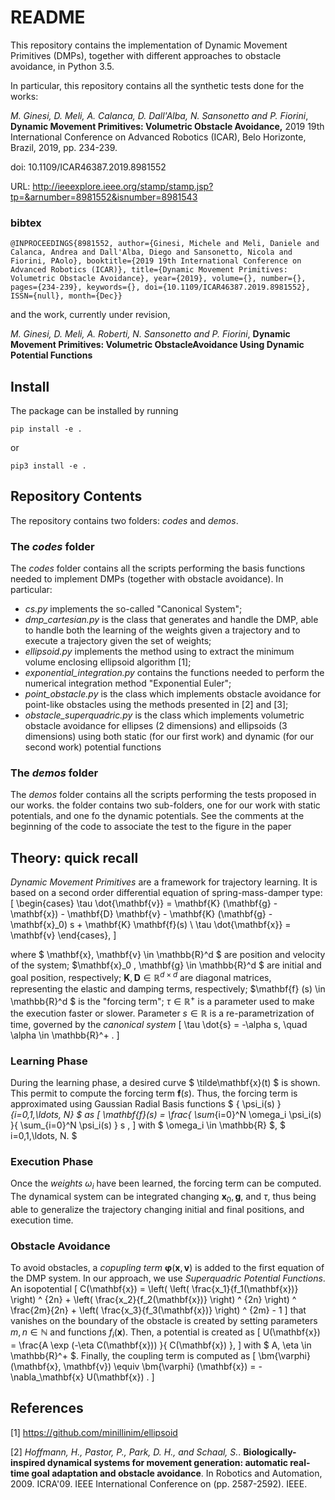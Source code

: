 # README #

This repository contains the implementation of Dynamic Movement Primitives (DMPs), together with different approaches to obstacle avoidance, in Python 3.5.

In particular, this repository contains all the synthetic tests done for the works:

_M. Ginesi, D. Meli, A. Calanca, D. Dall'Alba, N. Sansonetto and P. Fiorini_, **Dynamic Movement Primitives: Volumetric Obstacle Avoidance,** 2019 19th International Conference on Advanced Robotics (ICAR), Belo Horizonte, Brazil, 2019, pp. 234-239.

doi: 10.1109/ICAR46387.2019.8981552

URL: http://ieeexplore.ieee.org/stamp/stamp.jsp?tp=&arnumber=8981552&isnumber=8981543

### bibtex ###

`
@INPROCEEDINGS{8981552,
author={Ginesi, Michele and Meli, Daniele and Calanca, Andrea and Dall'Alba, Diego and Sansonetto, Nicola and Fiorini, PAolo},
booktitle={2019 19th International Conference on Advanced Robotics (ICAR)},
title={Dynamic Movement Primitives: Volumetric Obstacle Avoidance},
year={2019},
volume={},
number={},
pages={234-239},
keywords={},
doi={10.1109/ICAR46387.2019.8981552},
ISSN={null},
month={Dec}}
`

and the work, currently under revision,

_M. Ginesi, D. Meli, A. Roberti, N. Sansonetto and P. Fiorini_, **Dynamic Movement Primitives: Volumetric ObstacleAvoidance Using Dynamic Potential Functions**

## Install ##

The package can be installed by running

```
pip install -e .
```

or

```
pip3 install -e .
```

## Repository Contents ##

The repository contains two folders: _codes_ and _demos_.

### The _codes_ folder ###

The _codes_ folder contains all the scripts performing the basis functions needed to implement DMPs (together with obstacle avoidance).
In particular:
* _cs.py_ implements the so-called "Canonical System";
* _dmp_cartesian.py_ is the class that generates and handle the DMP, able to handle both the learning of the weights given a trajectory and to execute a trajectory given the set of weights;
* _ellipsoid.py_ implements the method using to extract the minimum volume enclosing ellipsoid algorithm [1];
* _exponential_integration.py_ contains the functions needed to perform the numerical integration method "Exponential Euler";
* _point_obstacle.py_ is the class which implements obstacle avoidance for point-like obstacles using the methods presented in [2] and [3];
* _obstacle_superquadric.py_ is the class which implements volumetric obstacle avoidance for ellipses (2 dimensions) and ellipsoids (3 dimensions) using both static (for our first work) and dynamic (for our second work) potential functions

### The _demos_ folder ###

The _demos_ folder contains all the scripts performing the tests proposed in our works.
the folder contains two sub-folders, one for our work with static potentials, and one fo the dynamic potentials.
See the comments at the beginning of the code to associate the test to the figure in the paper

## Theory: quick recall ##

_Dynamic Movement Primitives_ are a framework for trajectory learning. It is based on a second order differential equation of spring-mass-damper type:
\[
\begin{cases}
    \tau \dot{\mathbf{v}} = \mathbf{K} (\mathbf{g} - \mathbf{x}) - \mathbf{D} \mathbf{v} - \mathbf{K} (\mathbf{g} - \mathbf{x}_0) s + \mathbf{K} \mathbf{f}(s) \\
    \tau \dot{\mathbf{x}} = \mathbf{v}
\end{cases},
\]

where $ \mathbf{x}, \mathbf{v} \in \mathbb{R}^d $ are position and velocity of the system; $\mathbf{x}_0 , \mathbf{g} \in \mathbb{R}^d $ are initial and goal position, respectively; $\mathbf{K}, \mathbf{D} \in \mathbb{R}^{d \times d}$ are diagonal matrices, representing the elastic and damping terms, respectively; $\mathbf{f} (s) \in \mathbb{R}^d $ is the "forcing term"; $\tau \in \mathbb{R}^+$ is a parameter used to make the execution faster or slower. Parameter $s \in \mathbb{R}$ is a re-parametrization of time, governed by the _canonical system_
\[ \tau \dot{s} = -\alpha s, \quad \alpha \in \mathbb{R}^+ . \]

### Learning Phase ###

During the learning phase, a desired curve $ \tilde\mathbf{x}(t) $ is shown. This permit to compute the forcing term $\mathbf{f}(s)$. Thus, the forcing term is approximated using Gaussian Radial Basis functions $ \{ \psi_i(s) \}_{i=0,1,\ldots, N} $ as
\[ \mathbf{f}(s) = \frac{ \sum_{i=0}^N \omega_i \psi_i(s) }{ \sum_{i=0}^N \psi_i(s) } s , \]
with $ \omega_i \in \mathbb{R} $, $ i=0,1,\ldots, N. $

### Execution Phase ###

Once the _weights_ $\omega_i$ have been learned, the forcing term can be computed. The dynamical system can be integrated changing $\mathbf{x}_0, \mathbf{g}$, and $\tau$, thus being able to generalize the trajectory changing initial and final positions, and execution time.

### Obstacle Avoidance ###

To avoid obstacles, a _copupling term_ $\bm{\varphi} (\mathbf{x}, \mathbf{v})$ is added to the first equation of the DMP system.
In our approach, we use _Superquadric Potential Functions_. An isopotential
\[ C(\mathbf{x}) = \left( \left( \frac{x_1}{f_1(\mathbf{x})} \right) ^ {2n} + \left( \frac{x_2}{f_2(\mathbf{x})} \right) ^ {2n} \right) ^ \frac{2m}{2n} + \left( \frac{x_3}{f_3(\mathbf{x})} \right) ^ {2m} - 1 \]
that vanishes on the boundary of the obstacle is created by setting parameters $m,n \in \mathbb{N}$ and functions $f_i(\mathbf{x})$.
Then, a potential is created as
\[ U(\mathbf{x}) = \frac{A \exp (-\eta C(\mathbf{x})) }{ C(\mathbf{x}) }, \]
with $ A, \eta \in \mathbb{R}^+ $.
Finally, the coupling term is computed as
\[ \bm{\varphi} (\mathbf{x}, \mathbf{v}) \equiv \bm{\varphi} (\mathbf{x}) = - \nabla_\mathbf{x} U(\mathbf{x}) . \]

## References ##

[1] https://github.com/minillinim/ellipsoid

[2] _Hoffmann, H., Pastor, P., Park, D. H., and Schaal, S._. **Biologically-inspired dynamical systems for movement generation: automatic real-time goal adaptation and obstacle avoidance**. In Robotics and Automation, 2009. ICRA'09. IEEE International Conference on (pp. 2587-2592). IEEE.